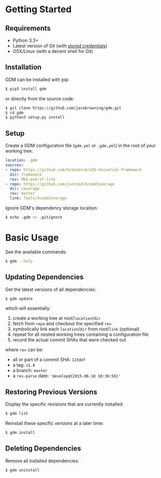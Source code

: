 Getting Started
===============

Requirements
------------

* Python 3.3+
* Latest version of Git (with [stored credentials](http://stackoverflow.com/questions/7773181))
* OSX/Linux (with a decent shell for Git)

Installation
------------

GDM can be installed with pip:

```sh
$ pip3 install gdm
```

or directly from the source code:

```sh
$ git clone https://github.com/jacebrowning/gdm.git
$ cd gdm
$ python3 setup.py install
```

Setup
-----

Create a GDM configuration file (`gdm.yml` or `.gdm.yml`) in the root of your working tree:

```yaml
location: .gdm
sources:
- repo: https://github.com/kstenerud/iOS-Universal-Framework
  dir: framework
  rev: Mk5-end-of-life
- repo: https://github.com/jonreid/XcodeCoverage
  dir: coverage
  rev: master
  link: Tools/XcodeCoverage
```

Ignore GDM's dependency storage location:

```sh
$ echo .gdm >> .gitignore
```

Basic Usage
===========

See the available commands:

```sh
$ gdm --help
```

Updating Dependencies
---------------------

Get the latest versions of all dependencies:

```sh
$ gdm update
```

which will essentially:

1. create a working tree at _root_/`location`/`dir`
2. fetch from `repo` and checkout the specified `rev`
3. symbolically link each `location`/`dir` from _root_/`link` (optional)
4. repeat for all nested working trees containing a configuration file
5. record the actual commit SHAs that were checked out

where `rev` can be:

* all or part of a commit SHA: `123def`
* a tag: `v1.0`
* a branch: `master`
* a `rev-parse` date: `'develop@{2015-06-18 10:30:59}'`

Restoring Previous Versions
---------------------------

Display the specific revisions that are currently installed:

```sh
$ gdm list
```

Reinstall these specific versions at a later time:

```sh
$ gdm install
```

Deleting Dependencies
---------------------

Remove all installed dependencies:

```sh
$ gdm uninstall
```

